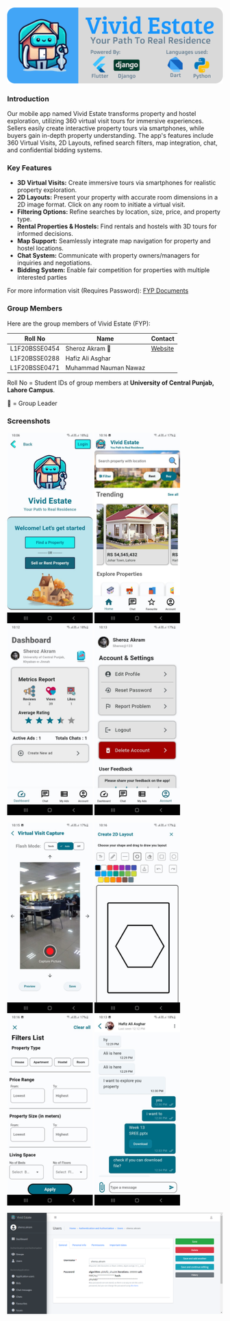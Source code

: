 !["Application Logo"](./Images/Project-Header.png)

### Introduction
Our mobile app named Vivid Estate transforms property and hostel exploration, utilizing 360 virtual visit tours for immersive experiences. Sellers easily create interactive property tours via smartphones, while buyers gain in-depth property understanding. The app's features include 360 Virtual Visits, 2D Layouts, refined search filters, map integration, chat, and confidential bidding systems.

### Key Features
- **3D Virtual Visits:** Create immersive tours via smartphones for realistic property exploration.
- **2D Layouts:** Present your property with accurate room dimensions in a 2D image format. Click on any room to initiate a virtual visit.
- **Filtering Options:** Refine searches by location, size, price, and property type.
- **Rental Properties & Hostels:** Find rentals and hostels with 3D tours for informed decisions.
- **Map Support:** Seamlessly integrate map navigation for property and hostel locations.
- **Chat System:** Communicate with property owners/managers for inquiries and negotiations.
- **Bidding System:** Enable fair competition for properties with multiple interested parties

For more information visit (Requires Password): <a href="https://sheroz.pages.dev/FYP/">FYP Documents</a>

### Group Members
Here are the group members of Vivid Estate (FYP):

|**Roll No**|**Name**|**Contact**|
|------|-----|-----|
|L1F20BSSE0454|Sheroz Akram 🌟|<a href="https://sheroz.pages.dev/">Website</a>| 
|L1F20BSSE0288|Hafiz Ali Asghar|
|L1F20BSSE0471|Muhammad Nauman Nawaz|

Roll No = Student IDs of group members at **University of Central Punjab, Lahore Campus**.

🌟 = Group Leader

### Screenshots
<img src="./Images/Main Home.jpg" width=200 /> <img src="./Images/Buyer Home Screen.jpg" width=200 /> <img src="./Images/Seller Home.jpg" width=200 /> <img src="./Images/Profile Settings.jpg" width=200 />

<img src="./Images/Capture Virtual Visit.jpg" width=200 /> <img src="./Images/2D Layout.jpg" width=200 /> <img src="./Images/Filters.jpg" width=200 /> <img src="./Images/Chat Screen.jpg" width=200 />

<img src="./Images/Admin Panel.PNG" />

